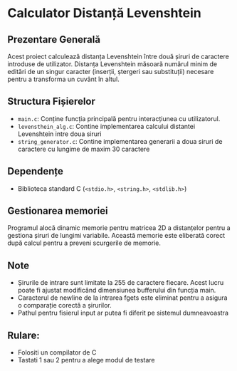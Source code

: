 # Calculator Distanță Levenshtein

## Prezentare Generală

Acest proiect calculează distanța Levenshtein între două șiruri de caractere introduse de utilizator. Distanța Levenshtein măsoară numărul minim de editări de un singur caracter (inserții, ștergeri sau substituții) necesare pentru a transforma un cuvânt în altul.

## Structura Fișierelor

- `main.c`: Conține funcția principală pentru interacțiunea cu utilizatorul.
- `levensthein_alg.c`: Contine implementarea calcului distantei Levenshtein intre doua siruri
- `string_generator.c`: Contine implementarea generarii a doua siruri de caractere cu lungime de maxim 30 caractere

## Dependențe

- Biblioteca standard C (`<stdio.h>`, `<string.h>`, `<stdlib.h>`)

## Gestionarea memoriei

Programul alocă dinamic memorie pentru matricea 2D a distanțelor pentru a gestiona șiruri de lungimi variabile. Această memorie este eliberată corect după calcul pentru a preveni scurgerile de memorie.

## Note

- Șirurile de intrare sunt limitate la 255 de caractere fiecare. Acest lucru poate fi ajustat modificând dimensiunea bufferului din funcția main.
- Caracterul de newline de la intrarea fgets este eliminat pentru a asigura o comparație corectă a șirurilor.
- Pathul pentru fisierul input ar putea fi diferit pe sistemul dumneavoastra

## Rulare:
- Folositi un compilator de C
- Tastati 1 sau 2 pentru a alege modul de testare
